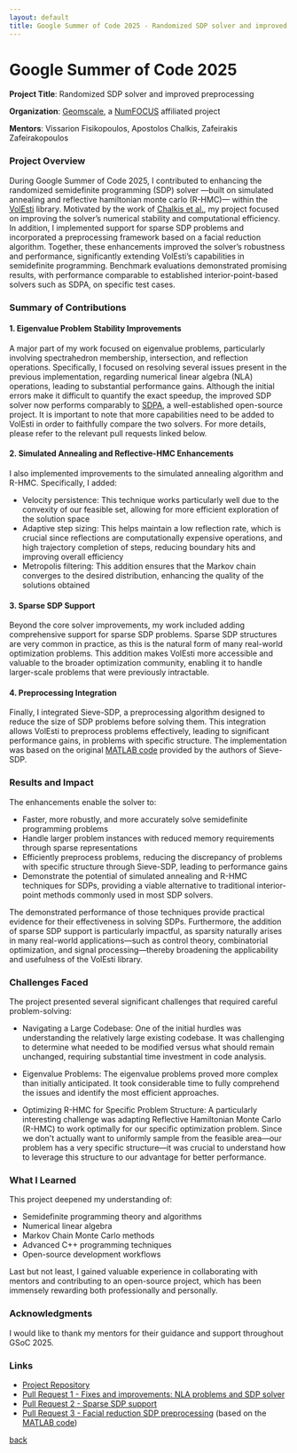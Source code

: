 ```yaml
---
layout: default
title: Google Summer of Code 2025 - Randomized SDP solver and improved preprocessing
---
```

# Google Summer of Code 2025

**Project Title**: Randomized SDP solver and improved preprocessing

**Organization**: [Geomscale](https://geomscale.github.io), a [NumFOCUS](http://numfocus.org) affiliated project

**Mentors**: Vissarion Fisikopoulos, Apostolos Chalkis, Zafeirakis Zafeirakopoulos

### Project Overview
During Google Summer of Code 2025, I contributed to enhancing the randomized semidefinite programming (SDP) solver —built on simulated annealing and reflective hamiltonian monte carlo (R-HMC)— within the [VolEsti](https://github.com/GeomScale/volesti) library. Motivated by the work of [Chalkis et al.](https://arxiv.org/abs/2010.03817), my project focused on improving the solver’s numerical stability and computational efficiency. In addition, I implemented support for sparse SDP problems and incorporated a preprocessing framework based on a facial reduction algorithm. Together, these enhancements improved the solver’s robustness and performance, significantly extending VolEsti’s capabilities in semidefinite programming. Benchmark evaluations demonstrated promising results, with performance comparable to established interior-point-based solvers such as SDPA, on specific test cases.

### Summary of Contributions

#### 1. Eigenvalue Problem Stability Improvements

A major part of my work focused on eigenvalue problems, particularly involving spectrahedron membership, intersection, and reflection operations. Specifically, I focused on resolving several issues present in the previous implementation, regarding numerical linear algebra (NLA) operations, leading to substantial performance gains. Although the initial errors make it difficult to quantify the exact speedup, the improved SDP solver now performs comparably to [SDPA](https://sdpa.sourceforge.net), a well-established open-source project. It is important to note that more capabilities need to be added to VolEsti in order to faithfully compare the two solvers. For more details, please refer to the relevant pull requests linked below.

#### 2. Simulated Annealing and Reflective-HMC Enhancements

I also implemented improvements to the simulated annealing algorithm and R-HMC. Specifically, I added:

- Velocity persistence: This technique works particularly well due to the convexity of our feasible set, allowing for more efficient exploration of the solution space
- Adaptive step sizing: This helps maintain a low reflection rate, which is crucial since reflections are computationally expensive operations, and high trajectory completion of steps, reducing boundary hits and improving overall efficiency
- Metropolis filtering: This addition ensures that the Markov chain converges to the desired distribution, enhancing the quality of the solutions obtained

#### 3. Sparse SDP Support

Beyond the core solver improvements, my work included adding comprehensive support for sparse SDP problems. Sparse SDP structures are very common in practice, as this is the natural form of many real-world optimization problems. This addition makes VolEsti more accessible and valuable to the broader optimization community, enabling it to handle larger-scale problems that were previously intractable.

#### 4. Preprocessing Integration

Finally, I integrated Sieve-SDP, a preprocessing algorithm designed to reduce the size of SDP problems before solving them. This integration allows VolEsti to preprocess problems effectively, leading to significant performance gains, in problems with specific structure. The implementation was based on the original [MATLAB code](https://github.com/unc-optimization/SieveSDP) provided by the authors of Sieve-SDP.

### Results and Impact

The enhancements enable the solver to:
- Faster, more robustly, and more accurately solve semidefinite programming problems
- Handle larger problem instances with reduced memory requirements through sparse representations
- Efficiently preprocess problems, reducing the discrepancy of problems with specific structure through Sieve-SDP, leading to performance gains
- Demonstrate the potential of simulated annealing and R-HMC techniques for SDPs, providing a viable alternative to traditional interior-point methods commonly used in most SDP solvers.

The demonstrated performance of those techniques provide practical evidence for their effectiveness in solving SDPs. Furthermore, the addition of sparse SDP support is particularly impactful, as sparsity naturally arises in many real-world applications—such as control theory, combinatorial optimization, and signal processing—thereby broadening the applicability and usefulness of the VolEsti library.

### Challenges Faced

The project presented several significant challenges that required careful problem-solving:

- Navigating a Large Codebase: One of the initial hurdles was understanding the relatively large existing codebase. It was challenging to determine what needed to be modified versus what should remain unchanged, requiring substantial time investment in code analysis.

- Eigenvalue Problems: The eigenvalue problems proved more complex than initially anticipated. It took considerable time to fully comprehend the issues and identify the most efficient approaches.

- Optimizing R-HMC for Specific Problem Structure: A particularly interesting challenge was adapting Reflective Hamiltonian Monte Carlo (R-HMC) to work optimally for our specific optimization problem. Since we don't actually want to uniformly sample from the feasible area—our problem has a very specific structure—it was crucial to understand how to leverage this structure to our advantage for better performance.

### What I Learned

This project deepened my understanding of:
- Semidefinite programming theory and algorithms
- Numerical linear algebra
- Markov Chain Monte Carlo methods
- Advanced C++ programming techniques
- Open-source development workflows

Last but not least, I gained valuable experience in collaborating with mentors and contributing to an open-source project, which has been immensely rewarding both professionally and personally.

### Acknowledgments

I would like to thank my mentors for their guidance and support throughout GSoC 2025.

### Links

- [Project Repository](https://github.com/GeomScale/volesti)
- [Pull Request 1 - Fixes and improvements: NLA problems and SDP solver](https://github.com/GeomScale/volesti/pull/368) 
- [Pull Request 2 - Sparse SDP support](https://github.com/GeomScale/volesti/pull/371)
- [Pull Request 3 - Facial reduction SDP preprocessing](https://github.com/GeomScale/volesti/pull/372) (based on the [MATLAB code](https://github.com/unc-optimization/SieveSDP))

[back](./)